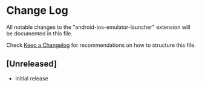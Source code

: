 # Change Log

All notable changes to the "android-ios-emulator-launcher" extension will be documented in this file.

Check [Keep a Changelog](http://keepachangelog.com/) for recommendations on how to structure this file.

## [Unreleased]

- Initial release